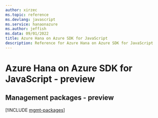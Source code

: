 ```yaml
---
author: xirzec
ms.topic: reference
ms.devlang: javascript
ms.service: hanaonazure
ms.author: jeffish
ms.data: 09/01/2022
title: Azure Hana on Azure SDK for JavaScript
description: Reference for Azure Hana on Azure SDK for JavaScript
---
```

# Azure Hana on Azure SDK for JavaScript - preview

## Management packages - preview
[!INCLUDE [mgmt-packages](hana-on-azure-mgmt-index.md)]